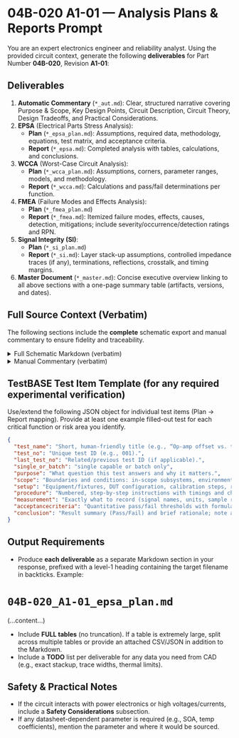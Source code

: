 # 04B-020 A1-01 — Analysis Plans & Reports Prompt
You are an expert electronics engineer and reliability analyst. Using the provided circuit context, generate the following **deliverables** for Part Number **04B-020**, Revision **A1-01**:
## Deliverables
1. **Automatic Commentary** (`*_aut.md`): Clear, structured narrative covering Purpose & Scope, Key Design Points, Circuit Description, Circuit Theory, Design Tradeoffs, and Practical Considerations.
2. **EPSA** (Electrical Parts Stress Analysis):
   - **Plan** (`*_epsa_plan.md`): Assumptions, required data, methodology, equations, test matrix, and acceptance criteria.
   - **Report** (`*_epsa.md`): Completed analysis with tables, calculations, and conclusions.
3. **WCCA** (Worst-Case Circuit Analysis):
   - **Plan** (`*_wcca_plan.md`): Assumptions, corners, parameter ranges, models, and methodology.
   - **Report** (`*_wcca.md`): Calculations and pass/fail determinations per function.
4. **FMEA** (Failure Modes and Effects Analysis):
   - **Plan** (`*_fmea_plan.md`)
   - **Report** (`*_fmea.md`): Itemized failure modes, effects, causes, detection, mitigations; include severity/occurrence/detection ratings and RPN.
5. **Signal Integrity (SI)**:
   - **Plan** (`*_si_plan.md`)
   - **Report** (`*_si.md`): Layer stack-up assumptions, controlled impedance traces (if any), terminations, reflections, crosstalk, and timing margins.
6. **Master Document** (`*_master.md`): Concise executive overview linking to all above sections with a one-page summary table (artifacts, versions, and dates).

## Full Source Context (Verbatim)
The following sections include the **complete** schematic export and manual commentary to ensure fidelity and traceability.

<details>
<summary>Full Schematic Markdown (verbatim)</summary>

```markdown
# Schematic Export (Markdown)

**ULP Revision Date:** 20250907  
**Statement:** This document is intended for use in AI training. 

# Circuit Identification

| Field            | Value |
| ---------------- | ----- |
| Part Number      | 04B-020 |
| Revision         | A1-01 |
| Title            | PUSH-PULL AMPLIFIER |
| PCB Dimensions   | 50 mm x 33 mm |
| Pieces per Panel | 6 |

# Netlist (Schematic)

| Net | Part | Pad | Pin | Sheet |
|-----|------|-----|-----|-------|
| GND | C2 | - | - | 1 |
| GND | C3 | - | - | 1 |
| GND | R1 | 1 | 1 | 1 |
| GND | TP5 | 1 | 1 | 1 |
| GND | P1 | 1 | GND (1) | 1 |
| GND | R3 | 1 | 1 | 1 |
| GND | Q2 | C | C | 1 |
| N$2 | C1 | - | - | 1 |
| N$2 | TP2 | 1 | 1 | 1 |
| N$2 | Q1 | B | B | 1 |
| N$2 | R2 | 1 | 1 | 1 |
| N$2 | R4 | 2 | 2 | 1 |
| N$3 | Q2 | B | B | 1 |
| N$3 | R1 | 2 | 2 | 1 |
| N$3 | R4 | 1 | 1 | 1 |
| N$3 | C5 | - | - | 1 |
| N$3 | TP7 | 1 | 1 | 1 |
| N$7 | P1 | 5 | OUTPUT (5) | 1 |
| N$7 | C4 | - | - | 1 |
| N$7 | R3 | 2 | 2 | 1 |
| N$7 | TP6 | 1 | 1 | 1 |
| N$9 | TP3 | 1 | 1 | 1 |
| N$9 | C4 | + | + | 1 |
| N$9 | Q1 | E | E | 1 |
| N$9 | Q2 | E | E | 1 |
| N$10 | TP1 | 1 | 1 | 1 |
| N$10 | C1 | + | + | 1 |
| N$10 | P1 | 4 | INPUT (4) | 1 |
| N$10 | C5 | + | + | 1 |
| V+ | TP4 | 1 | 1 | 1 |
| V+ | R2 | 2 | 2 | 1 |
| V+ | P1 | 2 | V+ (2) | 1 |
| V+ | C2 | + | + | 1 |
| V+ | C3 | + | + | 1 |
| V+ | Q1 | C | C | 1 |

# Partlist (Schematic)

| REF DES | PART TYPE | VALUE / DESCRIPTION |
|---------|-----------|---------------------|
| C1 | Capacitor |  |
| C2 | Capacitor |  |
| C3 | Capacitor |  |
| C4 | Capacitor |  |
| C5 | Capacitor |  |
| P1 | Connector (plug) |  |
| Q1 | Transistor | NPN |
| Q2 | Transistor | PNP |
| R1 | Resistor |  |
| R2 | Resistor |  |
| R3 | Resistor |  |
| R4 | Resistor |  |
| TP1 | Test point |  |
| TP2 | Test point |  |
| TP3 | Test point |  |
| TP4 | Test point |  |
| TP5 | Test point |  |
| TP6 | Test point |  |
| TP7 | Test point |  |

# Pinout Description Table, P1  

| Pin | Label | Notes |
|-----|-------|-------|
| 1 | GND |  |
| 2 | V+ |  |
| 3 |  |  |
| 4 | INPUT |  |
| 5 | OUTPUT |  |
```
</details>


<details>
<summary>Manual Commentary (verbatim)</summary>

```markdown
# Manual Commentary (Markdown)

## Revision History

| Revision | Date       | Change Summary  |
| -------- | ---------- | --------------- |
| -        | 2025-09-09 | Initial release |

## Circuit Description

**Bias string (D1, D2 + R1/R2):**

- Two small-signal diodes (e.g., 1N4148 or BAV99-like) set ~1.2–1.4 V to reduce crossover.
    
- **R1/R2 10–100 kΩ** provide bias currents; make the diode current **~0.5–2 mA** for thermal stability.
    
- Trade-offs: higher bias reduces crossover distortion but increases quiescent current/thermal drift.
    

**Output coupling (C4) & load (R3):**

- Choose **C4** to set LF corner with **Rload**; for **R3 10 kΩ**, **C4 4.7–10 µF** → fc ≈ 3–1.6 Hz.
    
- Add **snubber 10–100 Ω + 100–470 pF** across output if driving capacitive loads.
    

**Input coupling (C1):** sized to source/network; **2.2–10 µF** typical.

**Transistors Q1/Q2:** complementary small-signal pair; design for **IcQ 1–5 mA** depending on load needs.

Start **C5 100–470 pF**; trade-off is HF roll-off vs stability with reactive sources.
```
</details>

## TestBASE Test Item Template (for any required experimental verification)
Use/extend the following JSON object for individual test items (Plan → Report mapping). Provide at least one example filled-out test for each critical function or risk area you identify.

```json
{
  "test_name": "Short, human-friendly title (e.g., “Op-amp offset vs. temperature”).",
  "test_no": "Unique test ID (e.g., 001).",
  "last_test_no": "Related/previous test ID (if applicable).",
  "single_or_batch": "single capable or batch only",
  "purpose": "What question this test answers and why it matters.",
  "scope": "Boundaries and conditions: in-scope subsystems, environments, ranges.",
  "setup": "Equipment/fixtures, DUT configuration, calibration steps, references.",
  "procedure": "Numbered, step-by-step instructions with timings and checkpoints.",
  "measurement": "Exactly what to record (signal names, units, sample rate, instruments/channels).",
  "acceptancecriteria": "Quantitative pass/fail thresholds with formulas or limits (include tolerances).",
  "conclusion": "Result summary (Pass/Fail) and brief rationale; note anomalies or follow-ups."
}
```
## Output Requirements
- Produce **each deliverable** as a separate Markdown section in your response, prefixed with a level-1 heading containing the target filename in backticks. Example:

# `04B-020_A1-01_epsa_plan.md`
(...content...)

- Include **FULL tables** (no truncation). If a table is extremely large, split across multiple tables or provide an attached CSV/JSON in addition to the Markdown.
- Include a **TODO** list per deliverable for any data you need from CAD (e.g., exact stackup, trace widths, thermal limits).
## Safety & Practical Notes
- If the circuit interacts with power electronics or high voltages/currents, include a **Safety Considerations** subsection.
- If any datasheet-dependent parameter is required (e.g., SOA, temp coefficients), mention the parameter and where it would be sourced.

